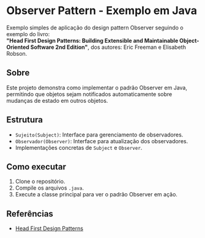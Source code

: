# Observer Pattern - Exemplo em Java

Exemplo simples de aplicação do design pattern Observer seguindo o exemplo do livro:  
**"Head First Design Patterns: Building Extensible and Maintainable Object-Oriented Software 2nd Edition"**, dos autores: Eric Freeman e Elisabeth Robson.

## Sobre

Este projeto demonstra como implementar o padrão Observer em Java, permitindo que objetos sejam notificados automaticamente sobre mudanças de estado em outros objetos.

## Estrutura

- `Sujeito(Subject)`: Interface para gerenciamento de observadores.
- `Observador(Observer)`: Interface para atualização dos observadores.
- Implementações concretas de `Subject` e `Observer`.

## Como executar

1. Clone o repositório.
2. Compile os arquivos `.java`.
3. Execute a classe principal para ver o padrão Observer em ação.

## Referências

- [Head First Design Patterns](https://www.oreilly.com/library/view/head-first-design/9781492077992/)
